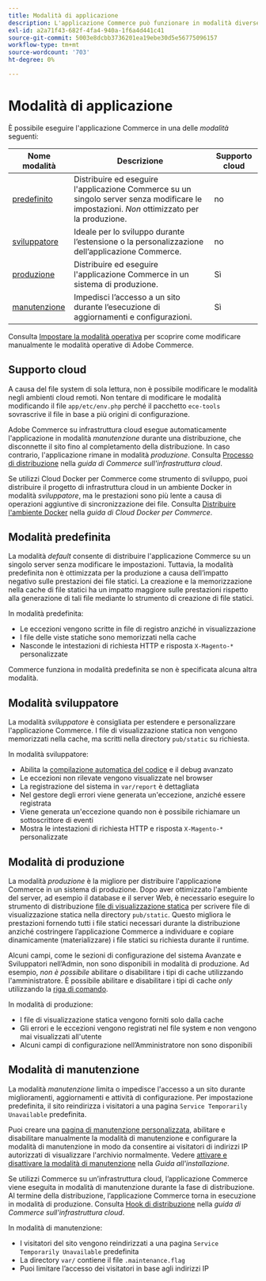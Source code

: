 ```yaml
---
title: Modalità di applicazione
description: L'applicazione Commerce può funzionare in modalità diverse a seconda delle esigenze. Visualizzare un elenco dettagliato delle modalità di applicazione disponibili.
exl-id: a2a71f43-682f-4fa4-940a-1f6a4d441c41
source-git-commit: 5003e8dcbb3736201ea19ebe30d5e56775096157
workflow-type: tm+mt
source-wordcount: '703'
ht-degree: 0%

---
```


# Modalità di applicazione

È possibile eseguire l&#39;applicazione Commerce in una delle _modalità_ seguenti:

| Nome modalità | Descrizione | Supporto cloud |
| ------------------------ | ------------------- | ------------- |
| [predefinito](#default-mode) | Distribuire ed eseguire l&#39;applicazione Commerce su un singolo server senza modificare le impostazioni. _Non_ ottimizzato per la produzione. | no |
| [sviluppatore](#developer-mode) | Ideale per lo sviluppo durante l’estensione o la personalizzazione dell’applicazione Commerce. | no |
| [produzione](#production-mode) | Distribuire ed eseguire l&#39;applicazione Commerce in un sistema di produzione. | Sì |
| [manutenzione](#maintenance-mode) | Impedisci l’accesso a un sito durante l’esecuzione di aggiornamenti e configurazioni. | Sì |

Consulta [Impostare la modalità operativa](../cli/set-mode.md) per scoprire come modificare manualmente le modalità operative di Adobe Commerce.

## Supporto cloud

A causa del file system di sola lettura, non è possibile modificare le modalità negli ambienti cloud remoti. Non tentare di modificare le modalità modificando il file `app/etc/env.php` perché il pacchetto `ece-tools` sovrascrive il file in base a più origini di configurazione.

Adobe Commerce su infrastruttura cloud esegue automaticamente l&#39;applicazione in modalità _manutenzione_ durante una distribuzione, che disconnette il sito fino al completamento della distribuzione. In caso contrario, l&#39;applicazione rimane in modalità _produzione_. Consulta [Processo di distribuzione](https://experienceleague.adobe.com/docs/commerce-cloud-service/user-guide/develop/deploy/process.html#deploy-phase) nella _guida di Commerce sull&#39;infrastruttura cloud_.

Se utilizzi Cloud Docker per Commerce come strumento di sviluppo, puoi distribuire il progetto di infrastruttura cloud in un ambiente Docker in modalità _sviluppatore_, ma le prestazioni sono più lente a causa di operazioni aggiuntive di sincronizzazione dei file. Consulta [Distribuire l&#39;ambiente Docker](https://developer.adobe.com/commerce/cloud-tools/docker/deploy/#launch-mode) nella _guida di Cloud Docker per Commerce_.

## Modalità predefinita

La modalità _default_ consente di distribuire l&#39;applicazione Commerce su un singolo server senza modificare le impostazioni. Tuttavia, la modalità predefinita non è ottimizzata per la produzione a causa dell’impatto negativo sulle prestazioni dei file statici. La creazione e la memorizzazione nella cache di file statici ha un impatto maggiore sulle prestazioni rispetto alla generazione di tali file mediante lo strumento di creazione di file statici.

In modalità predefinita:

- Le eccezioni vengono scritte in file di registro anziché in visualizzazione
- I file delle viste statiche sono memorizzati nella cache
- Nasconde le intestazioni di richiesta HTTP e risposta `X-Magento-*` personalizzate

Commerce funziona in modalità predefinita se non è specificata alcuna altra modalità.

## Modalità sviluppatore

La modalità _sviluppatore_ è consigliata per estendere e personalizzare l&#39;applicazione Commerce. I file di visualizzazione statica non vengono memorizzati nella cache, ma scritti nella directory `pub/static` su richiesta.

In modalità sviluppatore:

- Abilita la [compilazione automatica del codice](../cli/code-compiler.md) e il debug avanzato
- Le eccezioni non rilevate vengono visualizzate nel browser
- La registrazione del sistema in `var/report` è dettagliata
- Nel gestore degli errori viene generata un&#39;eccezione, anziché essere registrata
- Viene generata un&#39;eccezione quando non è possibile richiamare un sottoscrittore di eventi
- Mostra le intestazioni di richiesta HTTP e risposta `X-Magento-*` personalizzate

## Modalità di produzione

La modalità _produzione_ è la migliore per distribuire l&#39;applicazione Commerce in un sistema di produzione. Dopo aver ottimizzato l&#39;ambiente del server, ad esempio il database e il server Web, è necessario eseguire lo strumento di distribuzione [file di visualizzazione statica](../cli/static-view-file-deployment.md) per scrivere file di visualizzazione statica nella directory `pub/static`. Questo migliora le prestazioni fornendo tutti i file statici necessari durante la distribuzione anziché costringere l’applicazione Commerce a individuare e copiare dinamicamente (materializzare) i file statici su richiesta durante il runtime.

Alcuni campi, come le sezioni di configurazione del sistema Avanzate e Sviluppatori nell’Admin, non sono disponibili in modalità di produzione. Ad esempio, _non è possibile_ abilitare o disabilitare i tipi di cache utilizzando l&#39;amministratore. È possibile abilitare e disabilitare i tipi di cache _only_ utilizzando la [riga di comando](../cli/manage-cache.md#config-cli-subcommands-cache-en).

In modalità di produzione:

- I file di visualizzazione statica vengono forniti solo dalla cache
- Gli errori e le eccezioni vengono registrati nel file system e non vengono mai visualizzati all&#39;utente
- Alcuni campi di configurazione nell’Amministratore non sono disponibili

## Modalità di manutenzione

La modalità _manutenzione_ limita o impedisce l&#39;accesso a un sito durante miglioramenti, aggiornamenti e attività di configurazione. Per impostazione predefinita, il sito reindirizza i visitatori a una pagina `Service Temporarily Unavailable` predefinita.

Puoi creare una [pagina di manutenzione personalizzata](../../upgrade/troubleshooting/maintenance-mode-options.md), abilitare e disabilitare manualmente la modalità di manutenzione e configurare la modalità di manutenzione in modo da consentire ai visitatori di indirizzi IP autorizzati di visualizzare l&#39;archivio normalmente. Vedere [attivare e disattivare la modalità di manutenzione](../../installation/tutorials/maintenance-mode.md) nella _Guida all&#39;installazione_.

Se utilizzi Commerce su un’infrastruttura cloud, l’applicazione Commerce viene eseguita in modalità di manutenzione durante la fase di distribuzione. Al termine della distribuzione, l’applicazione Commerce torna in esecuzione in modalità di produzione. Consulta [Hook di distribuzione](https://experienceleague.adobe.com/docs/commerce-cloud-service/user-guide/develop/deploy/best-practices.html#phase-5%3A-deployment-hooks) nella _guida di Commerce sull&#39;infrastruttura cloud_.

In modalità di manutenzione:

- I visitatori del sito vengono reindirizzati a una pagina `Service Temporarily Unavailable` predefinita
- La directory `var/` contiene il file `.maintenance.flag`
- Puoi limitare l’accesso dei visitatori in base agli indirizzi IP
